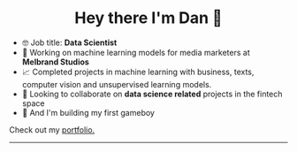 <h1 align="center">Hey there I'm Dan 👋</h1>

<!--
**danp0kes/danp0kes** is a ✨ _special_ ✨ repository because its `README.md` (this file) appears on your GitHub profile.

Here are some ideas to get you started:
-->

- 🤓 Job title: **Data Scientist**
- 🔭 Working on machine learning models for media marketers at **Melbrand Studios** <!--- 🌱 Currently learning **** -->
- 📈 Completed projects in machine learning with business, texts, computer vision and unsupervised learning models.
- 👯 Looking to collaborate on **data science related** projects in the fintech space
- 🤞 And I'm building my first gameboy

Check out my [portfolio.](https://github.com/danp0kes/triple-ten-projects)

---
